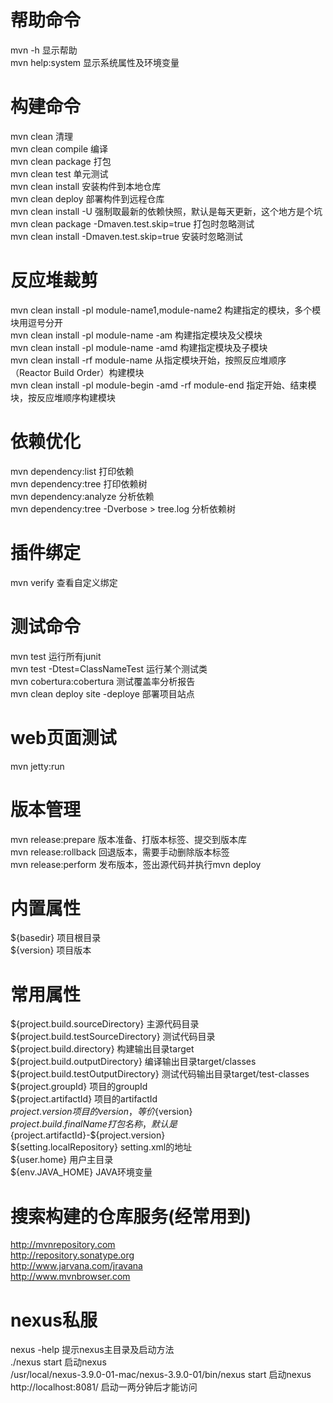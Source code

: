 # 帮助命令
mvn -h 显示帮助 <br>
mvn help:system 显示系统属性及环境变量 <br>
# 构建命令
mvn clean 清理 <br>
mvn clean compile 编译 <br>
mvn clean package 打包 <br>
mvn clean test 单元测试 <br>
mvn clean install 安装构件到本地仓库 <br>
mvn clean deploy  部署构件到远程仓库 <br>
mvn clean install -U 强制取最新的依赖快照，默认是每天更新，这个地方是个坑 <br>
mvn clean package -Dmaven.test.skip=true 打包时忽略测试 <br>
mvn clean install -Dmaven.test.skip=true 安装时忽略测试 <br>
# 反应堆裁剪
mvn clean install -pl module-name1,module-name2 构建指定的模块，多个模块用逗号分开 <br>
mvn clean install -pl module-name -am 构建指定模块及父模块 <br>
mvn clean install -pl module-name -amd 构建指定模块及子模块 <br>
mvn clean install -rf module-name 从指定模块开始，按照反应堆顺序（Reactor Build Order）构建模块 <br>
mvn clean install -pl module-begin -amd -rf module-end 指定开始、结束模块，按反应堆顺序构建模块 <br>
# 依赖优化
mvn dependency:list 打印依赖 <br>
mvn dependency:tree 打印依赖树 <br>
mvn dependency:analyze 分析依赖 <br>
mvn dependency:tree -Dverbose > tree.log 分析依赖树 <br>
# 插件绑定
mvn verify 查看自定义绑定 <br>
# 测试命令
mvn test 运行所有junit <br>
mvn test -Dtest=ClassNameTest 运行某个测试类 <br>
mvn cobertura:cobertura 测试覆盖率分析报告 <br>
mvn clean deploy site -deploye 部署项目站点 <br>
# web页面测试
mvn jetty:run <br>
# 版本管理
mvn release:prepare 版本准备、打版本标签、提交到版本库 <br>
mvn release:rollback 回退版本，需要手动删除版本标签 <br>
mvn release:perform 发布版本，签出源代码并执行mvn deploy <br>
# 内置属性
${basedir} 项目根目录 <br>
${version} 项目版本 <br>
# 常用属性
${project.build.sourceDirectory} 主源代码目录 <br>
${project.build.testSourceDirectory} 测试代码目录 <br>
${project.build.directory} 构建输出目录target <br>
${project.build.outputDirectory} 编译输出目录target/classes <br>
${project.build.testOutputDirectory} 测试代码输出目录target/test-classes <br>
${project.groupId} 项目的groupId <br>
${project.artifactId} 项目的artifactId <br>
${project.version} 项目的version，等价${version} <br>
${project.build.finalName} 打包名称，默认是${project.artifactId}-${project.version} <br>
${setting.localRepository} setting.xml的地址 <br>
${user.home} 用户主目录 <br>
${env.JAVA_HOME} JAVA环境变量 <br>
# 搜索构建的仓库服务(经常用到)
http://mvnrepository.com <br>
http://repository.sonatype.org <br>
http://www.jarvana.com/jravana <br>
http://www.mvnbrowser.com <br>
# nexus私服
nexus -help 提示nexus主目录及启动方法 <br>
./nexus start 启动nexus <br>
/usr/local/nexus-3.9.0-01-mac/nexus-3.9.0-01/bin/nexus start 启动nexus <br>
http://localhost:8081/  启动一两分钟后才能访问 <br>

